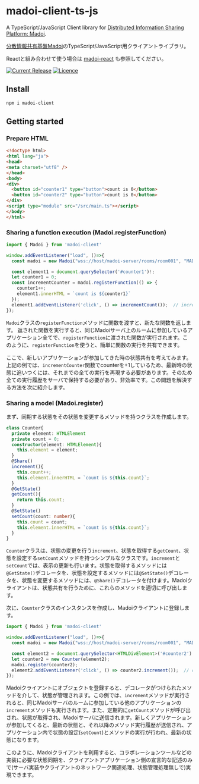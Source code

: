 # madoi-client-ts-js

A TypeScript/JavaScript Client library for <a href="https://github.com/kcg-edu-future-lab/madoi">Distributed Information Sharing Platform: Madoi</a>.

<a href="https://github.com/kcg-edu-future-lab/madoi">分散情報共有基盤Madoi</a>のTypeScript/JavaScript用クライアントライブラリ。

Reactと組み合わせて使う場合は <a href="https://github.com/kcg-edu-future-lab/madoi-client-react">madoi-react</a> も参照してください。

[![Current Release](https://img.shields.io/npm/v/madoi-client.svg)](https://www.npmjs.com/package/madoi-client)
[![Licence](https://img.shields.io/github/license/kcg-edu-future-lab/madoi-client-ts-js.svg)](https://github.com/kcg-edu-future-lab/madoi-client-ts-js/blob/master/LICENSE)

## Install

```bash
npm i madoi-client
```

## Getting started

### Prepare HTML

```html
<!doctype html>
<html lang="ja">
<head>
<meta charset="utf8" />
</head>
<body>
<div>
  <button id="counter1" type="button">count is 0</button>
  <button id="counter2" type="button">count is 0</button>
</div>
<script type="module" src="/src/main.ts"></script>
</body>
</html>
```


### Sharing a function execution (Madoi.registerFunction)

```ts
import { Madoi } from 'madoi-client'

window.addEventListener("load", ()=>{
  const madoi = new Madoi("wss://host/madoi-server/rooms/room001", "MADOI_API_KEY");

  const element1 = document.querySelector('#counter1')!;
  let counter1 = 0;
  const incrementCounter = madoi.registerFunction(() => {
    counter1++;
    element1.innerHTML = `count is ${counter1}`
  });
  element1.addEventListener('click', () => incrementCount());  // incrementCounter is executed at all applications joining same room.
});
```

`Madoi`クラスの`registerFunction`メソッドに関数を渡すと、新たな関数を返します。
返された関数を実行すると、同じMadoiサーバ上のルームに参加しているアプリケーション全てで、`registerFunction`に渡された関数が実行されます。このように、`registerFunction`を使うと、簡単に関数の実行を共有できます。

ここで、新しいアプリケーションが参加してきた時の状態共有を考えてみます。上記の例では、`incrementCounter`関数でcounterを+1しているため、最新時の状態に追いつくには、それまでの全ての実行を再現する必要があります。そのため全ての実行履歴をサーバで保持する必要があり、非効率です。この問題を解決する方法を次に紹介します。

### Sharing a model (Madoi.register)

まず、同期する状態をその状態を変更するメソッドを持つクラスを作成します。

```ts
class Counter{
  private element: HTMLElement
  private count = 0;
  constructor(element: HTMLElement){
    this.element = element;
  }
  @Share()
  increment(){
    this.count++;
    this.element.innerHTML = `count is ${this.count}`;
  }
  @GetState()
  getCount(){
    return this.count;
  }
  @SetState()
  setCount(count: number){
    this.count = count;
    this.element.innerHTML = `count is ${this.count}`;
  }
}
```

`Counter`クラスは、状態の変更を行う`increment`、状態を取得する`getCount`、状態を設定する`setCount`メソッドを持つシンプルなクラスです。`increment`と`setCount`では、表示の更新も行います。状態を取得するメソッドには`@GetState()`デコレータを、状態を設定するメソッドには`@SetState()`デコレータを、状態を変更するメソッドには、`@Share()`デコレータを付けます。Madoiクライアントは、状態共有を行うために、これらのメソッドを適切に呼び出します。

次に、`Counter`クラスのインスタンスを作成し、Madoiクライアントに登録します。

```ts
import { Madoi } from 'madoi-client'

window.addEventListener("load", ()=>{
  const madoi = new Madoi("wss://host/madoi-server/rooms/room001", "MADOI_API_KEY");

  const element2 = document.querySelector<HTMLDivElement>('#counter2')!;
  let counter2 = new Counter(element2);
  madoi.register(counter2);
  element2.addEventListener('click', () => counter2.increment());  // counter2.increment() is executed at all applications joining same room.
});
```

Madoiクライアントにオブジェクトを登録すると、デコレータがつけられたメソッドを介して、状態が管理されます。この例では、`increment`メソッドが実行されると、同じMadoiサーバのルームに参加している他のアプリケーションの`increment`メソッドも実行されます。また、定期的に`getCount`メソッドが呼び出され、状態が取得され、Madoiサーバに送信されます。新しくアプリケーションが参加してくると、最新の状態と、それ以降のメソッド実行履歴が送信され、アプリケーション内で状態の設定(`setCount`)とメソッドの実行が行われ、最新の状態になります。

このように、Madoiクライアントを利用すると、コラボレーションツールなどの実装に必要な状態同期を、クライアントアプリケーション側の宣言的な記述のみで(サーバ実装やクライアントのネットワーク関連処理、状態管理処理無しで)実現できます。
